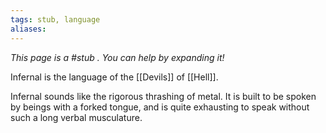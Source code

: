 ```yaml
---
tags: stub, language
aliases:
---
```


*This page is a #stub . You can help by expanding it!*

Infernal is the language of the [[Devils]] of [[Hell]].

Infernal sounds like the rigorous thrashing of metal. It is built to be spoken by beings with a forked tongue, and is quite exhausting to speak without such a long verbal musculature.